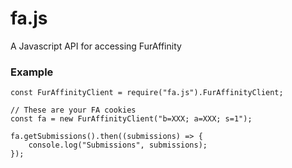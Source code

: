 # fa.js

A Javascript API for accessing FurAffinity

### Example

```
const FurAffinityClient = require("fa.js").FurAffinityClient;

// These are your FA cookies
const fa = new FurAffinityClient("b=XXX; a=XXX; s=1");

fa.getSubmissions().then((submissions) => {
    console.log("Submissions", submissions);
});
```
